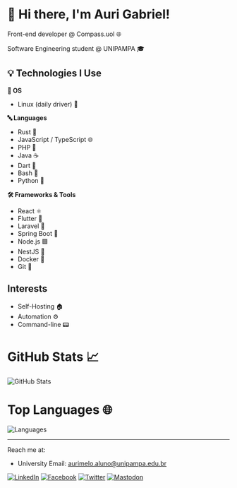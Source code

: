 # 🚀 Hi there, I'm Auri Gabriel!

Front-end developer @ Compass.uol 🌐

Software Engineering student @ UNIPAMPA 🎓


## 💡 Technologies I Use

**🧠 OS**  
- Linux (daily driver) 🐧

**🔤 Languages**  
- Rust 🦀  
- JavaScript / TypeScript 🌐  
- PHP 🐘  
- Java ☕  
- Dart 🎯  
- Bash 🐚
- Python 🐍  

**🛠 Frameworks & Tools**  
- React ⚛️  
- Flutter 📱  
- Laravel 🧱  
- Spring Boot 🌿  
- Node.js 🟩  
- NestJS 🧭  
- Docker 🐳  
- Git 🔧  

## Interests
- Self-Hosting 🏠
- Automation ⚙️
- Command-line 📟



# GitHub Stats 📈

![GitHub Stats](https://github-readme-stats.vercel.app/api?username=auri-gabriel&show_icons=true&hide_border=true&theme=gruvbox)


# Top Languages 🌐

 ![Languages](https://github-readme-stats.vercel.app/api/top-langs/?username=auri-gabriel&theme=gruvbox)


---

Reach me at:
- University Email: aurimelo.aluno@unipampa.edu.br

[![LinkedIn][linkedin-shield]][linkedin-url]
[![Facebook][facebook-shield]][facebook-url]
[![Twitter][twitter-shield]][twitter-url]
[![Mastodon][mastodon-shield]][mastodon-url]

[linkedin-shield]: https://img.shields.io/badge/LinkedIn-0077B5?style=for-the-badge&logo=linkedin&logoColor=white
[linkedin-url]: https://linkedin.com/in/auri-gabriel
[facebook-shield]: https://img.shields.io/badge/Facebook-1877F2?style=for-the-badge&logo=facebook&logoColor=white
[facebook-url]: https://facebook.com/auri.gabriel
[twitter-shield]: https://img.shields.io/badge/Twitter-1DA1F2?style=for-the-badge&logo=twitter&logoColor=white
[twitter-url]: https://twitter.com/auri_gabriel
[mastodon-shield]: https://img.shields.io/badge/Mastodon-6364FF?style=for-the-badge&logo=mastodon&logoColor=white
[mastodon-url]: https://mastodon.social/@auri_gabriel
